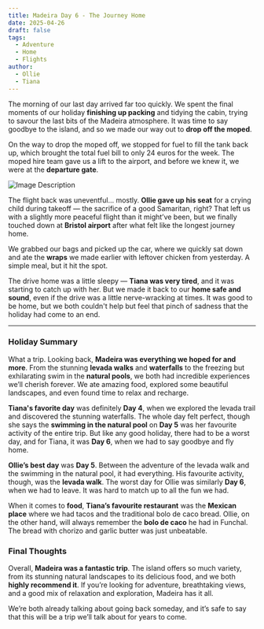 ```yaml
---
title: Madeira Day 6 - The Journey Home
date: 2025-04-26
draft: false
tags:
  - Adventure
  - Home
  - Flights
author:
  - Ollie
  - Tiana
---
```


The morning of our last day arrived far too quickly. We spent the final moments of our holiday **finishing up packing** and tidying the cabin, trying to savour the last bits of the Madeira atmosphere. It was time to say goodbye to the island, and so we made our way out to **drop off the moped**.

On the way to drop the moped off, we stopped for fuel to fill the tank back up, which brought the total fuel bill to only 24 euros for the week. The moped hire team gave us a lift to the airport, and before we knew it, we were at the **departure gate**.

![Image Description](/images/IMG_5269.jpeg)

The flight back was uneventful… mostly. **Ollie gave up his seat** for a crying child during takeoff — the sacrifice of a good Samaritan, right? That left us with a slightly more peaceful flight than it might’ve been, but we finally touched down at **Bristol airport** after what felt like the longest journey home.

We grabbed our bags and picked up the car, where we quickly sat down and ate the **wraps** we made earlier with leftover chicken from yesterday. A simple meal, but it hit the spot.

The drive home was a little sleepy — **Tiana was very tired**, and it was starting to catch up with her. But we made it back to our **home safe and sound**, even if the drive was a little nerve-wracking at times. It was good to be home, but we both couldn't help but feel that pinch of sadness that the holiday had come to an end.

---

### **Holiday Summary**

What a trip. Looking back, **Madeira was everything we hoped for and more**. From the stunning **levada walks** and **waterfalls** to the freezing but exhilarating swim in the **natural pools**, we both had incredible experiences we’ll cherish forever. We ate amazing food, explored some beautiful landscapes, and even found time to relax and recharge.

**Tiana's favorite day** was definitely **Day 4**, when we explored the levada trail and discovered the stunning waterfalls. The whole day felt perfect, though she says the **swimming in the natural pool** on **Day 5** was her favourite activity of the entire trip. But like any good holiday, there had to be a worst day, and for Tiana, it was **Day 6**, when we had to say goodbye and fly home.

**Ollie’s best day** was **Day 5**. Between the adventure of the levada walk and the swimming in the natural pool, it had everything. His favourite activity, though, was the **levada walk**. The worst day for Ollie was similarly **Day 6**, when we had to leave. It was hard to match up to all the fun we had.

When it comes to **food**, **Tiana’s favourite restaurant** was the **Mexican place** where we had tacos and the traditional bolo de caco bread. Ollie, on the other hand, will always remember the **bolo de caco** he had in Funchal. The bread with chorizo and garlic butter was just unbeatable.

### **Final Thoughts**

Overall, **Madeira was a fantastic trip**. The island offers so much variety, from its stunning natural landscapes to its delicious food, and we both **highly recommend it**. If you’re looking for adventure, breathtaking views, and a good mix of relaxation and exploration, Madeira has it all.

We’re both already talking about going back someday, and it’s safe to say that this will be a trip we’ll talk about for years to come.

